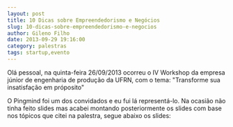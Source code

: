 ```yaml
---
layout: post
title: 10 Dicas sobre Empreendedorismo e Negócios
slug: 10-dicas-sobre-empreendedorismo-e-negocios
author: Gileno Filho
date: 2013-09-29 19:16:00
category: palestras
tags: startup,evento
---
```


Olá pessoal, na quinta-feira 26/09/2013 ocorreu o IV Workshop da empresa júnior de engenharia de produção da UFRN, com o tema: "Transforme sua insatisfação em próposito"

O Pingmind foi um dos convidados e eu fui lá representá-lo. Na ocasião não tinha feito slides mas acabei montando posteriormente os slides com base nos tópicos que citei na palestra, segue abaixo os slides:

<script async class="speakerdeck-embed" data-id="04dca0100b82013138ea6a7020213b05" data-ratio="1.33333333333333" src="//speakerdeck.com/assets/embed.js"></script>

